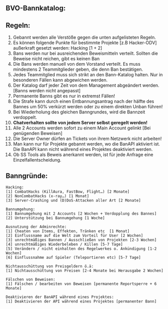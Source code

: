 ## **BVO-Bannkatalog:**

## Regeln:

1. Gebannt werden alle Verstöße gegen die unten aufgelisteten Regeln. 
2. Es können folgende Punkte für bestimmte Projekte [z.B Hacker-ODV] außerkraft gesetzt werden: Hacking [1 + 2]
3. Bans werden nur bei ausreichenden Beweismitteln verteilt. Sollten die Beweise nicht reichen, gibt es keinen Ban
4. Die Bans werden manuell von dem Vorstand verteilt. Es muss mindestens 2 Teammitglieder geben, die denn Ban bestätigen.
5. Jedes Teammitglied muss sich strikt an den Bann-Katalog halten. Nur in besonderen Fällen kann abgewichen werden.
6. Der Katalog darf jeder Zeit von dem Management abgeändert werden. [Banns werden nicht angepasst]
7. Permanente Banns gibt es nur in extremst Fällen!
8. Die Strafe kann durch einen Entbannungsantrag nach der hälfte des Bannes um 50% verkürzt werden oder zu einem direkten Unban führen!
9. Bei Wiederholung des gleichen Banngrundes, wird die Bannzeit verdoppelt. 
10. **Chatverhalten sollte von jedem Server selbst geregelt werden!** 
11. Alle 2 Accounts werden sofort zu einem Main Account gelinkt [Bei genügenden Beweisen]
12. Die Server Owner dürfen an Tickets von ihrem Netzwerk nicht arbeiten!
13. Man kann nur für Projekte gebannt werden, wo die BanAPI aktiviert ist. Die BanAPI kann nicht während eines Projektes deaktiviert werden.
14. Ob SS Tools als Beweis anerkannt werden, ist für jede Anfrage eine Einzelfallentscheidung.




## **Banngründe:**
```
Hacking:
[1] CombatHacks (KillAura, FastBow, Flight…) [2 Monate]
[2] NonCombatHacks (x-ray…) [1 Monat]
[3] Server-Crashing und (D)DoS-Attacken aller Art [2 Monate] 

Bannumgehung:
[1] Bannumgehung mit 2 Accounts [2 Wochen + Verdopplung des Bannes]
[2] Unterstützung bei Bannumgehung [1 Woche]

Ausnutzung der Adminrechte:
[1] Cheaten von Items, Effekten, Tränken etc  [1 Monat]
[2] Einflussname auf die Welt zum Vorteil für User [2 Wochen]
[3] unrechtmäßiges Bannen / Ausschließen von Projekten [2-3 Wochen]
[4] unrechtmäßiges Wiederbeleben / Killen [5-7 Tage]
[5] Verändern / nicht einhalten des Regelwerkes o. Ankündigung [1-2 Wochen]
[6] Einflussnahme auf Spieler (Teleportieren etc) [5-7 Tage]

Nichtausschüttung von Preisgeldern ö.ä:
[1] Nichtausschüttung von Preisen [2-4 Monate bei Herausgabe 2 Wochen]

Fälschen von Beweisen:
[1] Fälschen / bearbeiten von Beweisen [permanente Reportsperre + 6 Monate]

Deaktivieren der BanAPI während eines Projektes:
[1] Deaktivieren der API während eines Projektes [permanenter Bann]
```
